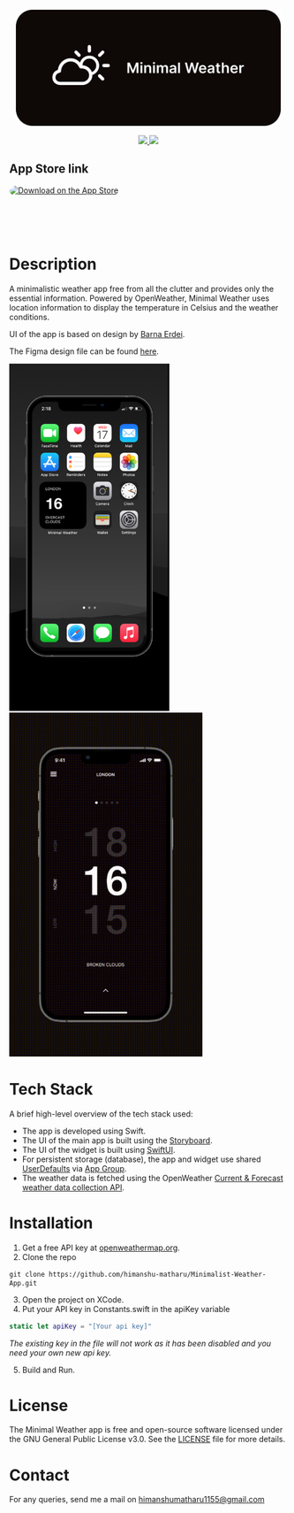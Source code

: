 <p align="center"><img src="Minimal%20Weather.png" width="480" alt="thumbnail"></p>

<div align="center">
<a href="https://github.com/himanshu-matharu/Minimalist-Weather-App/releases">
<img src='https://img.shields.io/badge/version-1.0.0-blue'>
</a>
<a href="https://github.com/himanshu-matharu/Minimalist-Weather-App/blob/main/LICENSE">
<img src="https://img.shields.io/badge/License-GPLv3-blue.svg"/>
</a>
</div>

## App Store link
<a href="https://apps.apple.com/us/app/minimal-weather/id1640216968?itsct=apps_box_badge&amp;itscg=30200" style="display: inline-block; overflow: hidden; border-radius: 13px; width: 250px; height: 83px;"><img src="https://tools.applemediaservices.com/api/badges/download-on-the-app-store/black/en-us?size=250x83&amp;releaseDate=1662681600&h=00aab9d2bd8ea16bf432a465644fda09" alt="Download on the App Store" style="border-radius: 13px; width: 200px; height: 66.4px;"></a>

# Description
A minimalistic weather app free from all the clutter and provides only the essential information.
Powered by OpenWeather, Minimal Weather uses location information to display the temperature in Celsius and the weather conditions.

UI of the app is based on design by <a href="https://dribbble.com/shots/17014294-Minimalistic-Weather-App?utm_source=Clipboard_Shot&utm_campaign=erdeibarna&utm_content=Minimalistic%20Weather%20App&utm_medium=Social_Share&utm_source=Clipboard_Shot&utm_campaign=erdeibarna&utm_content=Minimalistic%20Weather%20App&utm_medium=Social_Share">Barna Erdei</a>.

The Figma design file can be found <a href="https://www.figma.com/file/sjsWd5Z7oVFlCPUvMgPwpE/Minimal-Weather-iOS-App?node-id=0%3A1">here</a>.

<div>
<img src="widget_preview.jpeg" height="auto" width="290" alt="widget-preview"/>
<img src="preview.gif" height="auto" width="350" alt="preview"/>
</div>

# Tech Stack
A brief high-level overview of the tech stack used:
- The app is developed using Swift.
- The UI of the main app is built using the <a href="https://developer.apple.com/documentation/uikit/uistoryboard">Storyboard</a>.
- The UI of the widget is built using <a href="https://developer.apple.com/documentation/widgetkit/building_widgets_using_widgetkit_and_swiftui">SwiftUI</a>.
- For persistent storage (database), the app and widget use shared <a href="https://developer.apple.com/documentation/foundation/userdefaults">UserDefaults</a> via <a href="https://developer.apple.com/documentation/bundleresources/entitlements/com_apple_security_application-groups">App Group</a>.
- The weather data is fetched using the OpenWeather <a href="https://openweathermap.org/api">Current & Forecast weather data collection API</a>.

# Installation

1. Get a free API key at <a href="https://openweathermap.org/price">openweathermap.org</a>.
2. Clone the repo
```git
git clone https://github.com/himanshu-matharu/Minimalist-Weather-App.git
```
3. Open the project on XCode.
4. Put your API key in Constants.swift in the apiKey variable
```Swift
static let apiKey = "[Your api key]"
```
*The existing key in the file will not work as it has been disabled and you need your own new api key.*

5. Build and Run.

# License
The Minimal Weather app is free and open-source software licensed under the GNU General Public License v3.0. See the <a href="https://github.com/himanshu-matharu/Minimalist-Weather-App/blob/main/LICENSE">LICENSE</a> file for more details.

# Contact
For any queries, send me a mail on himanshumatharu1155@gmail.com
